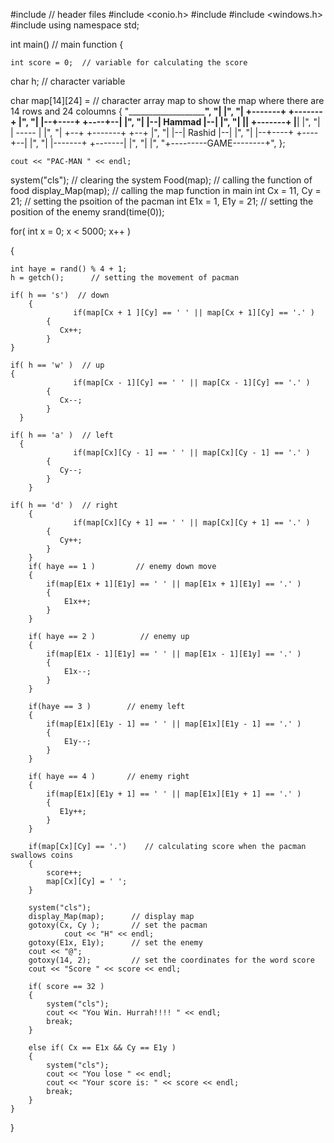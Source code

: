 #include <iostream>                // header files
#include <conio.h>
#include <map>
#include <windows.h>
#include <ctime>
using namespace std;

int main()                       // main function
{

	int score = 0;  // variable for calculating the score
  
  char h;                      // character variable
  
  char map[14][24] =           // character array map to show the map where there are 14 rows and 24 coloumns
    {
        "_______________________",
        "|                     |",
		    "| +-------+ +-------+ |",
		    "| |--+----+ +----+--| |",
        "| |--|   Hammad  |--| |",
		    "| |__| +-------+ |__| |",
        "|      | ----- |      |",
		   "| +--+ +-------+ +--+ |",
       "| |--|   Rashid  |--| |",
		  "| |--+----+ +----+--| |",
		 "| |-------+ +-------| |",
    "|                     |",
		"+---------GAME--------+",
    };
    
	cout << "PAC-MAN " << endl;
  
  system("cls");                 // clearing the system
  Food(map);                     // calling the function of food
  display_Map(map);              // calling the map function in main
  int Cx = 11, Cy = 21;          // setting the psoition of the pacman
	int E1x = 1, E1y = 21;         // setting the position of the enemy
	srand(time(0));
  
  for( int x = 0; x < 5000; x++ )
  
  {
  
    int haye = rand() % 4 + 1;
    h = getch();      // setting the movement of pacman
    
    if( h == 's')  // down
		{
			      if(map[Cx + 1 ][Cy] == ' ' || map[Cx + 1][Cy] == '.' )
            {
               Cx++;
            }
    }
    
    if( h == 'w' )  // up
    {	
			      if(map[Cx - 1][Cy] == ' ' || map[Cx - 1][Cy] == '.' )
            {
               Cx--;
            }
	  }
    
    if( h == 'a' )  // left
	  {
			      if(map[Cx][Cy - 1] == ' ' || map[Cx][Cy - 1] == '.' )
            {
               Cy--;
            }
		}
    
    if( h == 'd' )  // right
		{
			      if(map[Cx][Cy + 1] == ' ' || map[Cx][Cy + 1] == '.' )
            {
               Cy++;
            }
		}
		if( haye == 1 )         // enemy down move
		{
			if(map[E1x + 1][E1y] == ' ' || map[E1x + 1][E1y] == '.' )
			{
				E1x++;
			}
		}
    
		if( haye == 2 )          // enemy up
		{
			if(map[E1x - 1][E1y] == ' ' || map[E1x - 1][E1y] == '.' )
			{
				E1x--;
			}
		}
    
		if(haye == 3 )        // enemy left
		{
			if(map[E1x][E1y - 1] == ' ' || map[E1x][E1y - 1] == '.' )
            {
				E1y--;
            }
		}
    
		if( haye == 4 )       // enemy right
		{
			if(map[E1x][E1y + 1] == ' ' || map[E1x][E1y + 1] == '.' )
            {
               E1y++;
            }
		}
    
		if(map[Cx][Cy] == '.')    // calculating score when the pacman swallows coins
		{
			score++;
			map[Cx][Cy] = ' ';
		}
    
		system("cls");
		display_Map(map);      // display map
		gotoxy(Cx, Cy );       // set the pacman
                cout << "H" << endl;
		gotoxy(E1x, E1y);      // set the enemy
		cout << "@";
		gotoxy(14, 2);         // set the coordinates for the word score
		cout << "Score " << score << endl;
    
		if( score == 32 )
		{
			system("cls");
			cout << "You Win. Hurrah!!!! " << endl;
			break;
		}
    
		else if( Cx == E1x && Cy == E1y )
		{
			system("cls");
			cout << "You lose " << endl;
			cout << "Your score is: " << score << endl;
			break;
		}
	}
}
